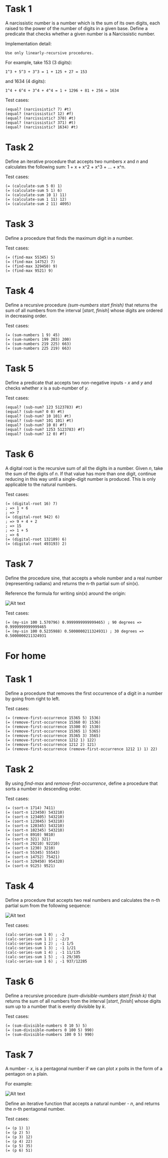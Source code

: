 # Task 1
A narcissistic number is a number which is the sum of its own digits, each raised to the power of the number of digits in a given base. Define a predicate that checks whether a given number is a Narcissistic number.

Implementation detail:

    Use only linearly-recursive procedures.

For example, take 153 (3 digits):

    1^3 + 5^3 + 3^3 = 1 + 125 + 27 = 153

and 1634 (4 digits):

    1^4 + 6^4 + 3^4 + 4^4 = 1 + 1296 + 81 + 256 = 1634

Test cases:

    (equal? (narcissistic? 7) #t)
    (equal? (narcissistic? 12) #f)
    (equal? (narcissistic? 370) #t)
    (equal? (narcissistic? 371) #t)
    (equal? (narcissistic? 1634) #t)

# Task 2
Define an iterative procedure that accepts two numbers *x* and *n* and calculates the following sum: 1 + x + x^2 + x^3 + ... + x^n.

Test cases:

    (= (calculate-sum 5 0) 1)
    (= (calculate-sum 5 1) 6)
    (= (calculate-sum 10 1) 11)
    (= (calculate-sum 1 11) 12)
    (= (calculate-sum 2 11) 4095)

# Task 3
Define a procedure that finds the maximum digit in a number.

Test cases:

    (= (find-max 55345) 5)
    (= (find-max 14752) 7)
    (= (find-max 329450) 9)
    (= (find-max 9521) 9)

# Task 4
Define a recursive procedure *(sum-numbers start finish)* that returns the sum of all numbers from the interval [*start*, *finish*] whose digits are ordered in decreasing order.

Test cases:

    (= (sum-numbers 1 9) 45)
    (= (sum-numbers 199 203) 200)
    (= (sum-numbers 219 225) 663)
    (= (sum-numbers 225 219) 663)

# Task 5
Define a predicate that accepts two non-negative inputs - *x* and *y* and checks whether *x* is a sub-number of *y*.

Test cases:

    (equal? (sub-num? 123 5123783) #t)
    (equal? (sub-num? 0 0) #t)
    (equal? (sub-num? 10 101) #t)
    (equal? (sub-num? 101 101) #t)
    (equal? (sub-num? 10 0) #f)
    (equal? (sub-num? 1253 5123783) #f)
    (equal? (sub-num? 12 0) #f)

# Task 6
A digital root is the recursive sum of all the digits in a number. Given *n*, take the sum of the digits of *n*. If that value has more than one digit, continue reducing in this way until a single-digit number is produced. This is only applicable to the natural numbers.

Test cases:
    
    (= (digital-root 16) 7)
    ; => 1 + 6
    ; => 7
    (= (digital-root 942) 6)
    ; => 9 + 4 + 2
    ; => 15
    ; => 1 + 5
    ; => 6
    (= (digital-root 132189) 6)
    (= (digital-root 493193) 2)

# Task 7
Define the procedure sine, that accepts a whole number and a real number (representing radians) and returns the n-th partial sum of sin(x).

Reference the formula for writing sin(x) around the origin:

![Alt text](./assets/sine.png?raw=true "Task5")

Test cases:

    (= (my-sin 100 1.570796) 0.9999999999999465) ; 90 degrees => 0.9999999999999465
    (= (my-sin 100 0.5235988) 0.5000000211324931) ; 30 degrees => 0.5000000211324931

# For home
# Task 1
Define a procedure that removes the first occurrence of a digit in a number by going from right to left.

Test cases:

    (= (remove-first-occurrence 15365 5) 1536)
    (= (remove-first-occurrence 15360 0) 1536)
    (= (remove-first-occurrence 15300 0) 1530)
    (= (remove-first-occurrence 15365 1) 5365)
    (= (remove-first-occurrence 35365 3) 3565)
    (= (remove-first-occurrence 1212 1) 122)
    (= (remove-first-occurrence 1212 2) 121)
    (= (remove-first-occurrence (remove-first-occurrence 1212 1) 1) 22)

# Task 2
By using *find-max* and *remove-first-occurrence*, define a procedure that sorts a number in descending order.

Test cases:

    (= (sort-n 1714) 7411)
    (= (sort-n 123450) 543210)
    (= (sort-n 123405) 543210)
    (= (sort-n 123045) 543210)
    (= (sort-n 120345) 543210)
    (= (sort-n 102345) 543210)
    (= (sort-n 8910) 9810)
    (= (sort-n 321) 321)
    (= (sort-n 29210) 92210)
    (= (sort-n 1230) 3210)
    (= (sort-n 55345) 55543)
    (= (sort-n 14752) 75421)
    (= (sort-n 329450) 954320)
    (= (sort-n 9125) 9521)

# Task 4
Define a procedure that accepts two real numbers and calculates the n-th partial sum from the following sequence:

![Alt text](./assets/sequence.png?raw=true "sequence")

Test cases:

    (calc-series-sum 1 0) ; -2
    (calc-series-sum 1 1) ; -2/3
    (calc-series-sum 1 2) ; -1 1/5
    (calc-series-sum 1 3) ; -1 1/21
    (calc-series-sum 1 4) ; -1 11/135
    (calc-series-sum 1 5) ; -1 29/385
    (calc-series-sum 1 6) ; -1 937/12285

# Task 6
Define a recursive procedure *(sum-divisible-numbers start finish k)* that returns the sum of all numbers from the interval [*start*, *finish*] whose digits sum up to a number that is evenly divisible by *k*.

Test cases:

    (= (sum-divisible-numbers 0 10 5) 5)
    (= (sum-divisible-numbers 0 100 5) 990)
    (= (sum-divisible-numbers 100 0 5) 990)

# Task 7
A number - *x*, is a pentagonal number if we can plot *x* poits in the form of a pentagon on a plain.

For example:

![Alt text](./assets/pentagon.png?raw=true "pentagon")

Define an iterative function that accepts a natural number - *n*, and returns the *n*-th pentagonal number.

Test cases:

    (= (p 1) 1)
    (= (p 2) 5)
    (= (p 3) 12)
    (= (p 4) 22)
    (= (p 5) 35)
    (= (p 6) 51)
